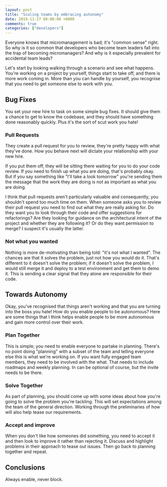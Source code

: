 ```yaml
---
layout: post
title: "Scaling teams by embracing autonomy"
date: 2019-11-27 08:00:00 +0000
comments: true
categories: ["developers"]
---
```

Everyone knows that micromanagement is bad; it's "common sense" right. So why is it so common that developers who become team leaders fall into the trap of becoming micromanagers? And why is it especially prevalent for accidental team leads?

Let's start by looking walking through a scenario and see what happens. You're working on a project by yourself, things start to take off, and there is more work coming in. More than you can handle by yourself, you recognise that you need to get someone else to work with you.

## Bug Fixes
You set your new hire to task on some simple bug fixes. It should give them a chance to get to know the codebase, and they should have something done reasonably quickly. Plus it's the sort of scut work you hate! 

### Pull Requests
They create a pull request for you to review, they're pretty happy with what they've done. How you behave next will dictate your relationship with your new hire.

If you put them off, they will be sitting there waiting for you to do your code review. If you need to finish up what you are doing, that's probably okay. But if you say something like "I'll take a look tomorrow" you're sending them the message that the work they are doing is not as important as what you are doing.

I think that pull requests aren't particularly valuable and consequently, you shouldn't spend too much time on them. When someone asks you to review their pull request you need to find out what they are really asking for. Do they want you to look through their code and offer suggestions for refactorings? Are they looking for guidance on the architectural intent of the project and whether they are following it? Or do they want permission to merge? I suspect it's usually the latter.

### Not what you wanted
Nothing is more de-motivating than being told: "it's not what I wanted". The chances are that it solves the problem, just not how you would do it. That's different to it doesn't solve the problem; if it doesn't solve the problem, I would still merge it and deploy to a test environment and get them to demo it. This is sending a clear signal that they alone are responsible for their code.

## Towards Autonomy
Okay, you've recognised that things aren't working and that you are turning into the boss you hate! How do you enable people to be autonomous? Here are some things that I think helps enable people to be more autonomous and gain more control over their work.

### Plan Together
This is simple; you need to enable everyone to partake in planning. There's no point doing "planning" with a subset of the team and telling everyone else this is what we're working on. If you want fully engaged team members, they need to be involved with the what. That needs to include roadmaps and weekly planning. In can be optional of course, but the invite needs to be there.

### Solve Together
As part of planning, you should come up with some ideas about how you're going to solve the problem you're tackling. This will set expectations among the team of the general direction. Working through the preliminaries of how will also help tease our requirements. 

### Accept and improve
When you don't like how someones did something, you need to accept it and then look to improve it rather than rejecting it. Discuss and highlight problems in their approach to tease out issues. Then go back to planning together and repeat.


## Conclusions 
Always enable, never block.